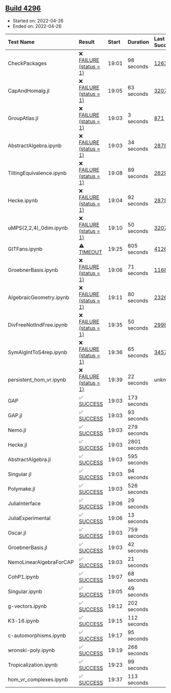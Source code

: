 ## [Build 4296](https://oscarci.mathematik.uni-kl.de/job/oscar-stable/4296/)

* Started on: 2022-04-26
* Ended on: 2022-04-26

| Test Name    | Result | Start | Duration | Last Success | First Failure |
|:-------------|:-------|:------|:---------|:-------------|:--------------|
| CheckPackages | ❌ [FAILURE (status = 1)](https://oscarci.mathematik.uni-kl.de/job/oscar-stable/4296/artifact/logs/build-4296/CheckPackages.log) | 19:01 | 98 seconds | [1263](https://oscarci.mathematik.uni-kl.de/job/oscar-stable/1263/) | [1264](https://oscarci.mathematik.uni-kl.de/job/oscar-stable/1264/) |
| CapAndHomalg.jl | ❌ [FAILURE (status = 1)](https://oscarci.mathematik.uni-kl.de/job/oscar-stable/4296/artifact/logs/build-4296/CapAndHomalg.jl.log) | 19:05 | 63 seconds | [3207](https://oscarci.mathematik.uni-kl.de/job/oscar-stable/3207/) | [3208](https://oscarci.mathematik.uni-kl.de/job/oscar-stable/3208/) |
| GroupAtlas.jl | ❌ [FAILURE (status = 1)](https://oscarci.mathematik.uni-kl.de/job/oscar-stable/4296/artifact/logs/build-4296/GroupAtlas.jl.log) | 19:03 | 3 seconds | [871](https://oscarci.mathematik.uni-kl.de/job/oscar-stable/871/) | [872](https://oscarci.mathematik.uni-kl.de/job/oscar-stable/872/) |
| AbstractAlgebra.ipynb | ❌ [FAILURE (status = 1)](https://oscarci.mathematik.uni-kl.de/job/oscar-stable/4296/artifact/logs/build-4296/AbstractAlgebra.ipynb.log) | 19:03 | 34 seconds | [2878](https://oscarci.mathematik.uni-kl.de/job/oscar-stable/2878/) | [2879](https://oscarci.mathematik.uni-kl.de/job/oscar-stable/2879/) |
| TiltingEquivalence.ipynb | ❌ [FAILURE (status = 1)](https://oscarci.mathematik.uni-kl.de/job/oscar-stable/4296/artifact/logs/build-4296/TiltingEquivalence.ipynb.log) | 19:08 | 89 seconds | [2629](https://oscarci.mathematik.uni-kl.de/job/oscar-stable/2629/) | [2630](https://oscarci.mathematik.uni-kl.de/job/oscar-stable/2630/) |
| Hecke.ipynb | ❌ [FAILURE (status = 1)](https://oscarci.mathematik.uni-kl.de/job/oscar-stable/4296/artifact/logs/build-4296/Hecke.ipynb.log) | 19:04 | 92 seconds | [2878](https://oscarci.mathematik.uni-kl.de/job/oscar-stable/2878/) | [2879](https://oscarci.mathematik.uni-kl.de/job/oscar-stable/2879/) |
| uMPS(2,2,4)_0dim.ipynb | ❌ [FAILURE (status = 1)](https://oscarci.mathematik.uni-kl.de/job/oscar-stable/4296/artifact/logs/build-4296/uMPS-2-2-4-_0dim.ipynb.log) | 19:10 | 50 seconds | [3207](https://oscarci.mathematik.uni-kl.de/job/oscar-stable/3207/) | [3208](https://oscarci.mathematik.uni-kl.de/job/oscar-stable/3208/) |
| GITFans.ipynb | ⚠ [TIMEOUT](https://oscarci.mathematik.uni-kl.de/job/oscar-stable/4296/artifact/logs/build-4296/GITFans.ipynb.log) | 19:25 | 605 seconds | [4126](https://oscarci.mathematik.uni-kl.de/job/oscar-stable/4126/) | [4127](https://oscarci.mathematik.uni-kl.de/job/oscar-stable/4127/) |
| GroebnerBasis.ipynb | ❌ [FAILURE (status = 1)](https://oscarci.mathematik.uni-kl.de/job/oscar-stable/4296/artifact/logs/build-4296/GroebnerBasis.ipynb.log) | 19:06 | 71 seconds | [1168](https://oscarci.mathematik.uni-kl.de/job/oscar-stable/1168/) | [1169](https://oscarci.mathematik.uni-kl.de/job/oscar-stable/1169/) |
| AlgebraicGeometry.ipynb | ❌ [FAILURE (status = 1)](https://oscarci.mathematik.uni-kl.de/job/oscar-stable/4296/artifact/logs/build-4296/AlgebraicGeometry.ipynb.log) | 19:11 | 80 seconds | [2326](https://oscarci.mathematik.uni-kl.de/job/oscar-stable/2326/) | [2327](https://oscarci.mathematik.uni-kl.de/job/oscar-stable/2327/) |
| DivFreeNotIndFree.ipynb | ❌ [FAILURE (status = 1)](https://oscarci.mathematik.uni-kl.de/job/oscar-stable/4296/artifact/logs/build-4296/DivFreeNotIndFree.ipynb.log) | 19:35 | 50 seconds | [2998](https://oscarci.mathematik.uni-kl.de/job/oscar-stable/2998/) | [2999](https://oscarci.mathematik.uni-kl.de/job/oscar-stable/2999/) |
| SymAlgIntToS4rep.ipynb | ❌ [FAILURE (status = 1)](https://oscarci.mathematik.uni-kl.de/job/oscar-stable/4296/artifact/logs/build-4296/SymAlgIntToS4rep.ipynb.log) | 19:36 | 65 seconds | [3457](https://oscarci.mathematik.uni-kl.de/job/oscar-stable/3457/) | [3458](https://oscarci.mathematik.uni-kl.de/job/oscar-stable/3458/) |
| persistent_hom_vr.ipynb | ❌ [FAILURE (status = 1)](https://oscarci.mathematik.uni-kl.de/job/oscar-stable/4296/artifact/logs/build-4296/persistent_hom_vr.ipynb.log) | 19:39 | 22 seconds | unknown | unknown |
| GAP | ✅ [SUCCESS](https://oscarci.mathematik.uni-kl.de/job/oscar-stable/4296/artifact/logs/build-4296/GAP.log) | 19:03 | 173 seconds |  |  |
| GAP.jl | ✅ [SUCCESS](https://oscarci.mathematik.uni-kl.de/job/oscar-stable/4296/artifact/logs/build-4296/GAP.jl.log) | 19:03 | 93 seconds |  |  |
| Nemo.jl | ✅ [SUCCESS](https://oscarci.mathematik.uni-kl.de/job/oscar-stable/4296/artifact/logs/build-4296/Nemo.jl.log) | 19:03 | 279 seconds |  |  |
| Hecke.jl | ✅ [SUCCESS](https://oscarci.mathematik.uni-kl.de/job/oscar-stable/4296/artifact/logs/build-4296/Hecke.jl.log) | 19:03 | 2801 seconds |  |  |
| AbstractAlgebra.jl | ✅ [SUCCESS](https://oscarci.mathematik.uni-kl.de/job/oscar-stable/4296/artifact/logs/build-4296/AbstractAlgebra.jl.log) | 19:03 | 595 seconds |  |  |
| Singular.jl | ✅ [SUCCESS](https://oscarci.mathematik.uni-kl.de/job/oscar-stable/4296/artifact/logs/build-4296/Singular.jl.log) | 19:03 | 94 seconds |  |  |
| Polymake.jl | ✅ [SUCCESS](https://oscarci.mathematik.uni-kl.de/job/oscar-stable/4296/artifact/logs/build-4296/Polymake.jl.log) | 19:03 | 526 seconds |  |  |
| JuliaInterface | ✅ [SUCCESS](https://oscarci.mathematik.uni-kl.de/job/oscar-stable/4296/artifact/logs/build-4296/JuliaInterface.log) | 19:06 | 29 seconds |  |  |
| JuliaExperimental | ✅ [SUCCESS](https://oscarci.mathematik.uni-kl.de/job/oscar-stable/4296/artifact/logs/build-4296/JuliaExperimental.log) | 19:06 | 13 seconds |  |  |
| Oscar.jl | ✅ [SUCCESS](https://oscarci.mathematik.uni-kl.de/job/oscar-stable/4296/artifact/logs/build-4296/Oscar.jl.log) | 19:03 | 759 seconds |  |  |
| GroebnerBasis.jl | ✅ [SUCCESS](https://oscarci.mathematik.uni-kl.de/job/oscar-stable/4296/artifact/logs/build-4296/GroebnerBasis.jl.log) | 19:03 | 42 seconds |  |  |
| NemoLinearAlgebraForCAP | ✅ [SUCCESS](https://oscarci.mathematik.uni-kl.de/job/oscar-stable/4296/artifact/logs/build-4296/NemoLinearAlgebraForCAP.log) | 19:03 | 21 seconds |  |  |
| CohP1.ipynb | ✅ [SUCCESS](https://oscarci.mathematik.uni-kl.de/job/oscar-stable/4296/artifact/logs/build-4296/CohP1.ipynb.log) | 19:07 | 68 seconds |  |  |
| Singular.ipynb | ✅ [SUCCESS](https://oscarci.mathematik.uni-kl.de/job/oscar-stable/4296/artifact/logs/build-4296/Singular.ipynb.log) | 19:05 | 49 seconds |  |  |
| g-vectors.ipynb | ✅ [SUCCESS](https://oscarci.mathematik.uni-kl.de/job/oscar-stable/4296/artifact/logs/build-4296/g-vectors.ipynb.log) | 19:12 | 202 seconds |  |  |
| K3-16.ipynb | ✅ [SUCCESS](https://oscarci.mathematik.uni-kl.de/job/oscar-stable/4296/artifact/logs/build-4296/K3-16.ipynb.log) | 19:15 | 112 seconds |  |  |
| c-automorphisms.ipynb | ✅ [SUCCESS](https://oscarci.mathematik.uni-kl.de/job/oscar-stable/4296/artifact/logs/build-4296/c-automorphisms.ipynb.log) | 19:17 | 95 seconds |  |  |
| wronski-poly.ipynb | ✅ [SUCCESS](https://oscarci.mathematik.uni-kl.de/job/oscar-stable/4296/artifact/logs/build-4296/wronski-poly.ipynb.log) | 19:19 | 266 seconds |  |  |
| Tropicalization.ipynb | ✅ [SUCCESS](https://oscarci.mathematik.uni-kl.de/job/oscar-stable/4296/artifact/logs/build-4296/Tropicalization.ipynb.log) | 19:23 | 99 seconds |  |  |
| hom_vr_complexes.ipynb | ✅ [SUCCESS](https://oscarci.mathematik.uni-kl.de/job/oscar-stable/4296/artifact/logs/build-4296/hom_vr_complexes.ipynb.log) | 19:37 | 113 seconds |  |  |
